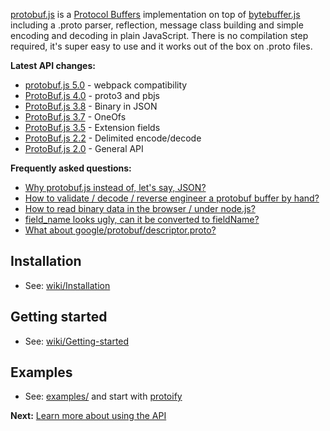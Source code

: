 [protobuf.js](https://github.com/dcodeIO/protobuf.js) is a [Protocol Buffers](https://developers.google.com/protocol-buffers/docs/overview) implementation on top of [bytebuffer.js](https://github.com/dcodeIO/bytebuffer.js) including a .proto parser, reflection, message class building and simple encoding and decoding in plain JavaScript. There is no compilation step required, it's super easy to use and it works out of the box on .proto files.

**Latest API changes:**
* [protobuf.js 5.0](https://github.com/dcodeIO/ProtoBuf.js/wiki/Changes-in-protobuf.js-5.0) - webpack compatibility
* [ProtoBuf.js 4.0](https://github.com/dcodeIO/ProtoBuf.js/wiki/Changes-in-ProtoBuf.js-4.0) - proto3 and pbjs
* [ProtoBuf.js 3.8](https://github.com/dcodeIO/ProtoBuf.js/wiki/Changes-in-ProtoBuf.js-3.8) - Binary in JSON
* [ProtoBuf.js 3.7](https://github.com/dcodeIO/ProtoBuf.js/wiki/Changes-in-ProtoBuf.js-3.7) - OneOfs
* [ProtoBuf.js 3.5](https://github.com/dcodeIO/ProtoBuf.js/wiki/Changes-in-ProtoBuf.js-3.5) - Extension fields
* [ProtoBuf.js 2.2](https://github.com/dcodeIO/ProtoBuf.js/wiki/Changes-in-ProtoBuf.js-2.2) - Delimited encode/decode
* [ProtoBuf.js 2.0](https://github.com/dcodeIO/ProtoBuf.js/wiki/Changes-in-ProtoBuf.js-2) - General API

**Frequently asked questions:**
* [Why protobuf.js instead of, let's say, JSON?](https://github.com/dcodeIO/ProtoBuf.js/wiki/ProtoBuf.js-vs-JSON)
* [How to validate / decode / reverse engineer a protobuf buffer by hand?](https://github.com/dcodeIO/protobuf.js/issues/55)
* [How to read binary data in the browser / under node.js?](https://github.com/dcodeIO/protobuf.js/wiki/How-to-read-binary-data-in-the-browser-or-under-node.js%3F)
* [field_name looks ugly, can it be converted to fieldName?](https://github.com/dcodeIO/protobuf.js/wiki/Advanced-options#convert-fields-to-camelcase)
* [What about google/protobuf/descriptor.proto?](https://github.com/dcodeIO/protobuf.js/tree/master/src/google/protobuf)

Installation
------------
* See: [wiki/Installation](https://github.com/dcodeIO/protobuf.js/wiki/Installation)

Getting started
---------------
* See: [wiki/Getting-started](https://github.com/dcodeIO/protobuf.js/wiki/Getting-started)

Examples
--------
* See: [examples/](https://github.com/dcodeIO/protobuf.js/tree/master/examples) and start with [protoify](https://github.com/dcodeIO/protobuf.js/tree/master/examples/protoify)

**Next:** [Learn more about using the API](https://github.com/dcodeIO/protobuf.js/wiki/Builder)